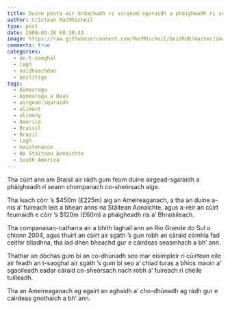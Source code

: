 ```yaml
---
title: Duine pòsta air òrdachadh ri airgead-sgaraidh a phàigheadh ri seann chompanach co-sheòrsach
author: Crìstean MacMhìcheil
type: post
date: 2008-03-28 08:30:43
image: https://raw.githubusercontent.com/MacMhicheil/GeidhUK/master/images/2008-03-28-duine-posta-air-ordughachadh-ri-airgead-sgaraidh-a-phaigheadh-ri-seann-chompanach-co-sheorsach.jpg
comments: true
categories:
  - an-t-saoghal
  - lagh
  - naidheachdan
  - poilitigs
tags:
  - Aimearaga
  - Aimearaga a Deas
  - airgead-sgaraidh
  - aliment
  - alimony
  - America
  - Braisil
  - Brazil
  - Lagh
  - maintenance
  - Na Stàitean Aonaichte
  - South America
---
```

Tha cùirt ann am Braisil air ràdh gum feum duine airgead-sgaraidh a phàigheadh ri seann chompanach co-sheòrsach aige.

<!--more-->

Tha luach còrr ’s $450m (£225m) aig an Ameireaganach, a tha an duine a-nis a’ fuireach leis a bhean anns na Stàitean Aonaichte, agus a-rèir an cùirt feumaidh e còrr ’s $120m (£60m) a phàigheadh ris a’ Bhraisileach.

Tha companasan-catharra air a bhith laghail ann an Rio Grande do Sul o chionn 2004, agus thuirt an cùirt air sgàth ’s gun robh an càraid còmhla fad ceithir bliadhna, tha iad dhen bheachd gur e càirdeas seasmhach a bh’ ann.

Thathar an dòchas gum bi an co-dhùnadh seo mar eisimpleir ri cùirtean eile air feadh an t-saoghal air sgàth ’s gum bi seo a’ chiad turas a bhios maoin a’ sgaoileadh eadar càraid co-sheòrsach nach robh a’ fuireach ri chèile tuilleadh.

Tha an Ameireaganach ag agairt an aghaidh a’ cho-dhùnadh ag ràdh gur e càirdeas gnothaich a bh’ ann.
